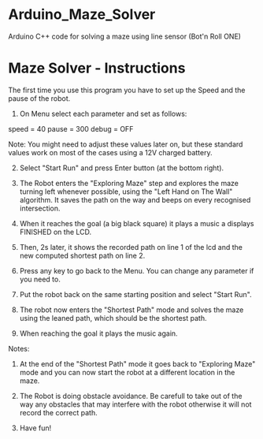 # Arduino_Maze_Solver
Arduino C++ code for solving a maze using line sensor (Bot'n Roll ONE)

# Maze Solver - Instructions


The first time you use this program you have to set up the Speed and the pause of the robot.

1. On Menu select each parameter and set as follows:

speed = 40
pause = 300
debug = OFF

Note: You might need to adjust these values later on, but these standard values work on most of the cases using a 12V charged battery.

2. Select "Start Run" and press Enter button (at the bottom right).

3. The Robot enters the "Exploring Maze" step and explores the maze turning left whenever possible, using the "Left Hand on The Wall" algorithm. It saves the path on the way and beeps on every recognised intersection.

4. When it reaches the goal (a big black square) it plays a music a displays FINISHED on the LCD.

5. Then, 2s later, it shows the recorded path on line 1 of the lcd and the new computed shortest path on line 2.

6. Press any key to go back to the Menu. You can change any parameter if you need to. 

7. Put the robot back on the same starting position and select "Start Run".

8. The robot now enters the "Shortest Path" mode and solves the maze using the leaned path, which should be the shortest path.

9. When reaching the goal it plays the music again.



Notes:
1) At the end of the "Shortest Path" mode it goes back to "Exploring Maze" mode and you can now start the robot at a different location in the maze.

2) The Robot is doing obstacle avoidance. Be carefull to take out of the way any obstacles that may interfere with the robot otherwise it will not record the correct path.

3) Have fun!
